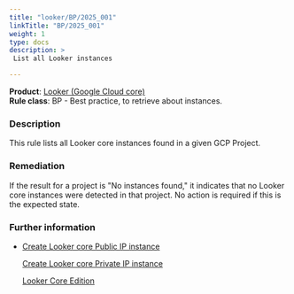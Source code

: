 ```yaml
---
title: "looker/BP/2025_001"
linkTitle: "BP/2025_001"
weight: 1
type: docs
description: >
 List all Looker instances

---
```

**Product**: [Looker (Google Cloud core)](https://cloud.google.com/looker/docs/looker-core-overview)\
**Rule class**: BP - Best practice, to retrieve about instances.
### Description

This rule lists all Looker core instances found in a given GCP Project.

### Remediation

If the result for a project is "No instances found," it indicates that no Looker core instances were detected in that project. No action is required if this is the expected state.

### Further information
- [Create Looker core Public IP instance](https://cloud.google.com/looker/docs/looker-core-instance-create)

  [Create Looker core Private IP instance](https://cloud.google.com/looker/docs/looker-core-create-private-ip)

  [Looker Core Edition](https://cloud.google.com/looker/docs/looker-core-overview#editions)
